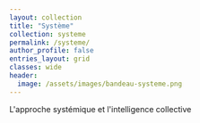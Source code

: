 ```yaml
---
layout: collection
title: "Système"
collection: systeme
permalink: /systeme/
author_profile: false
entries_layout: grid
classes: wide
header:
  image: /assets/images/bandeau-systeme.png
---
```


L'approche systémique et l'intelligence collective
